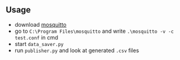 ## Usage
- download [mosquitto](https://mosquitto.org/download/)
- go to `C:\Program Files\mosquitto` and write `.\mosquitto -v -c test.conf` in cmd
- start `data_saver.py`
- run `publisher.py` and look at generated `.csv` files